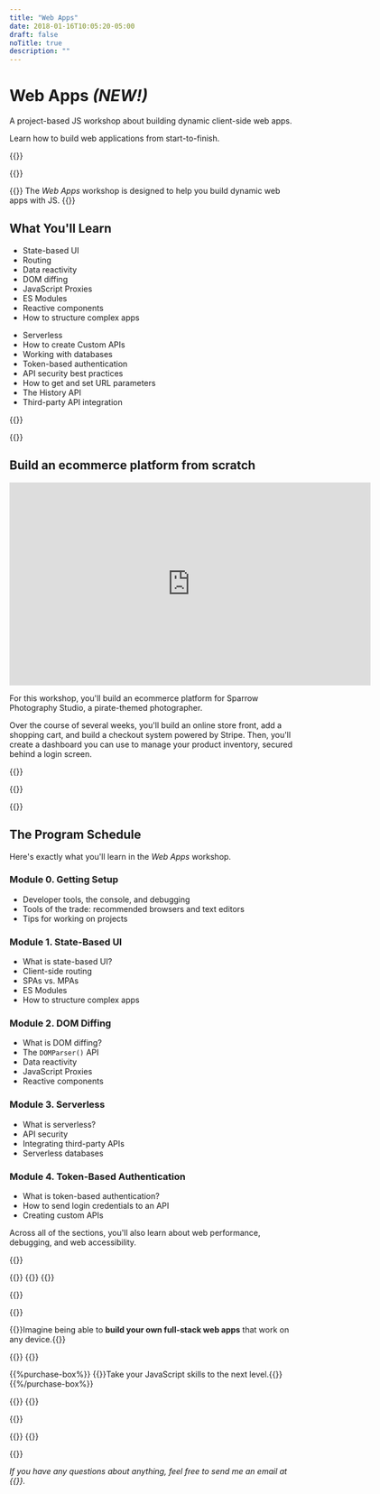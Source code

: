```yaml
---
title: "Web Apps"
date: 2018-01-16T10:05:20-05:00
draft: false
noTitle: true
description: ""
---
```


<h1 class="no-padding-top no-margin-bottom h5 text-sans">Web Apps <em class="text-small text-muted">(NEW!)</em></h1>
<p class="text-xlarge margin-bottom-small text-serif">A project-based JS workshop about building dynamic client-side web apps.</p>

<p><span class="text-large">Learn how to build web applications from start-to-finish.</span></p>

{{<cta for="academy">}}

{{<pricing-link>}}


{{<how-it-works video="864056837">}}
The _Web Apps_ workshop is designed to help you build dynamic web apps with JS.
{{</how-it-works>}}


## What You'll Learn

<div class="row margin-bottom-large">
	<div class="grid-half">
		<ul class="no-margin-bottom">
			<li>State-based UI</li>
			<li>Routing</li>
			<li>Data reactivity</li>
			<li>DOM diffing</li>
			<li>JavaScript Proxies</li>
			<li>ES Modules</li>
			<li>Reactive components</li>
			<li>How to structure complex apps</li>
		</ul>
	</div>
	<div class="grid-half">
		<ul class="no-margin-bottom">
			<li>Serverless</li>
			<li>How to create Custom APIs</li>
			<li>Working with databases</li>
			<li>Token-based authentication</li>
			<li>API security best practices</li>
			<li>How to get and set URL parameters</li>
			<li>The History API</li>
			<li>Third-party API integration</li>
		</ul>
	</div>
</div>

{{<formats>}}

{{<pricing-link>}}


## Build an ecommerce platform from scratch

<iframe src="https://player.vimeo.com/video/773393297?h=93f0b786ba" width="640" height="360" frameborder="0" allow="autoplay; fullscreen; picture-in-picture" allowfullscreen></iframe>

For this workshop, you'll build an ecommerce platform for Sparrow Photography Studio, a pirate-themed photographer.

Over the course of several weeks, you'll build an online store front, add a shopping cart, and build a checkout system powered by Stripe. Then, you'll create a dashboard you can use to manage your product inventory, secured behind a login screen.

{{<testimonials-projects>}}


{{<support>}}

{{<pricing-link>}}


## The Program Schedule

Here's exactly what you'll learn in the _Web Apps_ workshop.

<h3 class="no-padding-top h5">Module 0. Getting Setup</h3>

- Developer tools, the console, and debugging
- Tools of the trade: recommended browsers and text editors
- Tips for working on projects

<h3 class="no-padding-top h5">Module 1. State-Based UI</h3>

- What is state-based UI?
- Client-side routing
- SPAs vs. MPAs
- ES Modules
- How to structure complex apps


<h3 class="no-padding-top h5">Module 2. DOM Diffing</h3>

- What is DOM diffing?
- The `DOMParser()` API
- Data reactivity
- JavaScript Proxies
- Reactive components

<h3 class="no-padding-top h5">Module 3. Serverless</h3>

- What is serverless?
- API security
- Integrating third-party APIs
- Serverless databases

<h3 class="no-padding-top h5">Module 4. Token-Based Authentication</h3>

- What is token-based authentication?
- How to send login credentials to an API
- Creating custom APIs

Across all of the sections, you'll also learn about web performance, debugging, and web&nbsp;accessibility.

{{<testimonials-schedule>}}


{{<bonuses>}}
{{<cta for="bonuses-academy">}}
{{<cta for="bonuses-list">}}

{{<lifetime-access>}}

{{<pricing-link>}}


{{<benefits title="Get confident building interactive web apps">}}Imagine being able to <strong>build your own full-stack web apps</strong> that work on any device.{{</benefits>}}

{{<money-back>}}
{{<cta for="bio">}}


{{%purchase-box%}}
{{<purchase-link for="expert">}}Take your JavaScript skills to the next level.{{</purchase-link>}}
{{%/purchase-box%}}

{{<testimonials-purchase>}}
{{<pricing-link>}}

<div class="margin-bottom">
{{<faq>}}
</div>

{{<testimonials-not-ready>}}
{{<pricing-link>}}

{{<not-ready-yet>}}

*If you have any questions about anything, feel free to send me an email at {{<email>}}.*